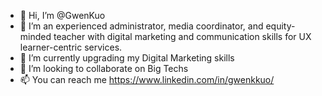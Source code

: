 - 👋 Hi, I’m @GwenKuo
- 👀 I’m an experienced administrator, media coordinator, and equity-minded teacher with digital marketing and communication skills for UX learner-centric services.
- 🌱 I’m currently upgrading my Digital Marketing skills 
- 💞️ I’m looking to collaborate on Big Techs
- 📫 You can reach me https://www.linkedin.com/in/gwenkkuo/

<!---
GwenKuo/GwenKuo is a ✨ special ✨ repository because its `README.md` (this file) appears on your GitHub profile.
You can click the Preview link to take a look at your changes.
--->
